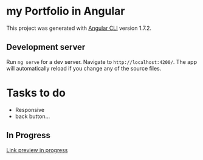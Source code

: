 # my Portfolio in Angular

This project was generated with [Angular CLI](https://github.com/angular/angular-cli) version 1.7.2.

## Development server

Run `ng serve` for a dev server. Navigate to `http://localhost:4200/`. The app will automatically reload if you change any of the source files.

# Tasks to do

  - Responsive
  - back button...


## In Progress
[Link preview in progress](http://milanzivanovcv.surge.sh/)
